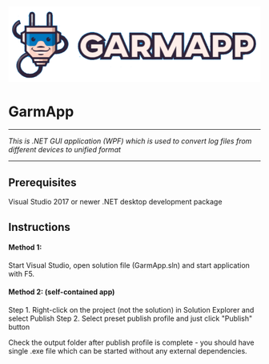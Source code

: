 ![](https://github.com/ibosnic00/GarmApp/blob/main/GarmApp/Resources/appLogo.png?raw=true)

# GarmApp

***
*This is .NET GUI application (WPF) which is used to convert log files from different devices to unified format* 
___

## Prerequisites
Visual Studio 2017 or newer
.NET desktop development package


## Instructions
#### Method 1:
Start Visual Studio, open solution file (GarmApp.sln) and start application with F5.

#### Method 2: (self-contained app)
Step 1. Right-click on the project (not the solution) in Solution Explorer and select Publish
Step 2. Select preset publish profile and just click "Publish" button

Check the output folder after publish profile is complete - you should have single .exe file which can be 
started without any external dependencies.